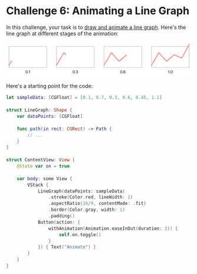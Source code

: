 # Challenge 6: Animating a Line Graph

In this challenge, your task is to [draw and animate a line graph](https://twitter.com/objcio/status/1237755659610775554). Here's the line graph at different stages of the animation:

![](images/line-graph.png)

Here's a starting point for the code:

```swift
let sampleData: [CGFloat] = [0.1, 0.7, 0.3, 0.6, 0.45, 1.1]

struct LineGraph: Shape {
    var dataPoints: [CGFloat]
 
    func path(in rect: CGRect) -> Path {
        // ...
    }
}

struct ContentView: View {
    @State var on = true
    
    var body: some View {
        VStack {
            LineGraph(dataPoints: sampleData)
                .stroke(Color.red, lineWidth: 2)
                .aspectRatio(16/9, contentMode: .fit)
                .border(Color.gray, width: 1)
                .padding()
            Button(action: {
                withAnimation(Animation.easeInOut(duration: 2)) {
                    self.on.toggle()
                }
            }) { Text("Animate") }
        }
    }
}
```
